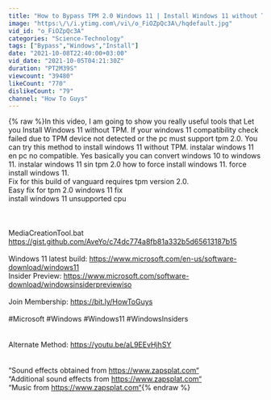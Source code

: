 ```yaml
---
title: "How to Bypass TPM 2.0 Windows 11 | Install Windows 11 without TPM"
image: "https:\/\/i.ytimg.com\/vi\/o_FiOZpQc3A\/hqdefault.jpg"
vid_id: "o_FiOZpQc3A"
categories: "Science-Technology"
tags: ["Bypass","Windows","Install"]
date: "2021-10-08T22:40:00+03:00"
vid_date: "2021-10-05T04:21:30Z"
duration: "PT2M39S"
viewcount: "39480"
likeCount: "770"
dislikeCount: "79"
channel: "How To Guys"
---
```

{% raw %}In this video, I am going to show you really useful tools that Let you Install Windows 11 without TPM. If your windows 11 compatibility check failed due to TPM device not detected or the pc must support tpm 2.0. You can try this method to install windows 11 without TPM. instalar windows 11 en pc no compatible. Yes basically you can convert windows 10 to windows 11. instalar windows 11 sin tpm 2.0 how to force install windows 11. force install windows 11.<br />Fix for this build of vanguard requires tpm version 2.0. <br />Easy fix for tpm 2.0 windows 11 fix<br />install windows 11 unsupported cpu<br /><br /><br /><br />MediaCreationTool.bat<br /><a rel="nofollow" target="blank" href="https://gist.github.com/AveYo/c74dc774a8fb81a332b5d65613187b15">https://gist.github.com/AveYo/c74dc774a8fb81a332b5d65613187b15</a><br /><br />Windows 11 latest build: <a rel="nofollow" target="blank" href="https://www.microsoft.com/en-us/software-download/windows11">https://www.microsoft.com/en-us/software-download/windows11</a><br />Insider Preview: <a rel="nofollow" target="blank" href="https://www.microsoft.com/software-download/windowsinsiderpreviewiso">https://www.microsoft.com/software-download/windowsinsiderpreviewiso</a><br /><br />Join Membership: <a rel="nofollow" target="blank" href="https://bit.ly/HowToGuys">https://bit.ly/HowToGuys</a><br /><br />#Microsoft #Windows #Windows11 #WindowsInsiders<br /><br /><br />Alternate Method: <a rel="nofollow" target="blank" href="https://youtu.be/aL9EEvHjhSY">https://youtu.be/aL9EEvHjhSY</a><br /><br /><br />“Sound effects obtained from <a rel="nofollow" target="blank" href="https://www.zapsplat.com“">https://www.zapsplat.com“</a><br />“Additional sound effects from <a rel="nofollow" target="blank" href="https://www.zapsplat.com“">https://www.zapsplat.com“</a><br />“Music from <a rel="nofollow" target="blank" href="https://www.zapsplat.com“">https://www.zapsplat.com“</a>{% endraw %}
